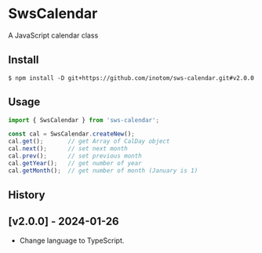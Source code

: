 # SwsCalendar

A JavaScript calendar class


## Install

```
$ npm install -D git+https://github.com/inotom/sws-calendar.git#v2.0.0
```


## Usage

```javascript
import { SwsCalendar } from 'sws-calendar';

const cal = SwsCalendar.createNew();
cal.get();       // get Array of CalDay object
cal.next();      // set next month
cal.prev();      // set previous month
cal.getYear();   // get number of year
cal.getMonth();  // get number of month (January is 1)
```


## History

## [v2.0.0] - 2024-01-26

- Change language to TypeScript.
